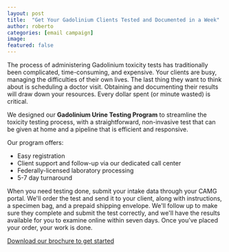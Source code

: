 ```yaml
---
layout: post
title:  "Get Your Gadolinium Clients Tested and Documented in a Week"
author: roberto
categories: [email campaign]
image:
featured: false
---
```


The process of administering Gadolinium toxicity tests has traditionally been complicated, time-consuming, and expensive.  Your clients are busy, managing the difficulties of their own lives. The last thing they want to think about is scheduling a doctor visit. Obtaining and documenting their results will draw down your resources.  Every dollar spent (or minute wasted) is critical.

We designed our **Gadolinium Urine Testing Program** to streamline the toxicity testing process, with a straightforward, non-invasive test that can be given at home and a pipeline that is efficient and responsive.

Our program offers:

- Easy registration
- Client support and follow-up via our dedicated call center
- Federally-licensed laboratory processing
- 5-7 day turnaround

When you need testing done, submit your intake data through your CAMG portal. We'll order the test and send it to your client, along with instructions, a specimen bag, and a prepaid shipping envelope.  We'll follow up to make sure they complete and submit the test correctly, and we'll have the results available for you to examine online within seven days.  Once you’ve placed your order, your work is done.

<u>Download our brochure to get started</u>